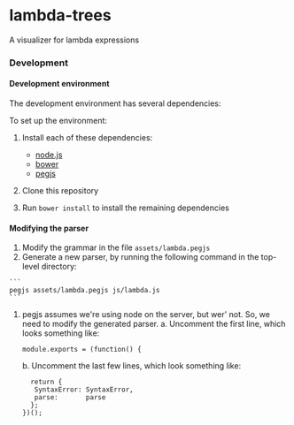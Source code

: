 # lambda-trees
A visualizer for lambda expressions

### Development

#### Development environment

The development environment has several dependencies:

To set up the environment:

   1. Install each of these dependencies:
      * [node.js](https://nodejs.org/)
      * [bower](http://bower.io/)
      * [pegjs](http://pegjs.org/)

   2. Clone this repository

   3. Run `bower install` to install the remaining dependencies

#### Modifying the parser

   1. Modify the grammar in the file `assets/lambda.pegjs`
   1. Generate a new parser, by running the following command in the top-level
   directory:

    ```
    pegjs assets/lambda.pegjs js/lambda.js
    ```

   1. pegjs assumes we're using node on the server, but wer' not. So, we need to
   modify the generated parser. 
      a. Uncomment the first line, which looks something like:

        ```
        module.exports = (function() {
        ```
      b. Uncomment the last few lines, which look something like:
        ```
          return {
           SyntaxError: SyntaxError,
           parse:       parse
          };
        })();
        ```